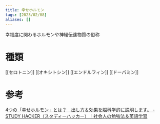 ```yaml
---
title: 幸せホルモン
tags: [2023/02/08]
aliases: []
---
```


幸福度に関わるホルモンや神経伝達物質の俗称
# 種類
[[セロトニン]]
[[オキシトシン]]
[[エンドルフィン]]
[[ドーパミン]]
# 参考
[4つの「幸せホルモン」とは？　出し方＆効果を脳科学的に説明します。 - STUDY HACKER（スタディーハッカー）｜社会人の勉強法＆英語学習](https://studyhacker.net/happy-hormones)